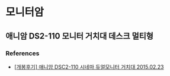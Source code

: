 # 모니터암

## 애니암 DS2-110 모니터 거치대 데스크 멀티형

### References
* [[개봉후기] 애니암 DSC2-110 시네마 듀얼모니터 거치대 2015.02.23](https://blog.naver.com/etocat/220280708287)